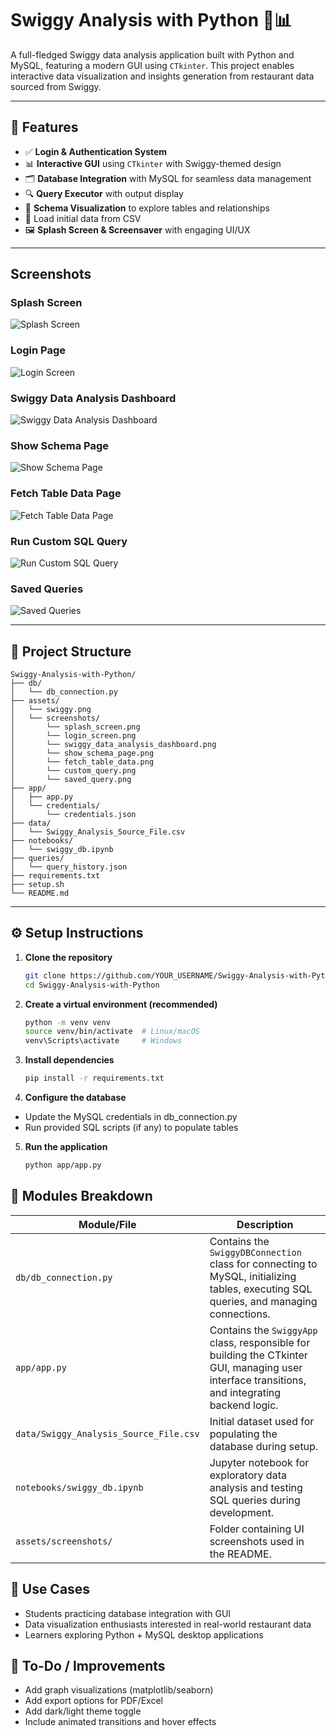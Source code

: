 # Swiggy Analysis with Python 🛵📊

A full-fledged Swiggy data analysis application built with Python and MySQL, featuring a modern GUI using `CTkinter`. This project enables interactive data visualization and insights generation from restaurant data sourced from Swiggy.

---

## 🚀 Features

- ✅ **Login & Authentication System**
- 📊 **Interactive GUI** using `CTkinter` with Swiggy-themed design
- 🗂️ **Database Integration** with MySQL for seamless data management
- 🔍 **Query Executor** with output display
- 🧾 **Schema Visualization** to explore tables and relationships
- 💾 Load initial data from CSV
- 🖼️ **Splash Screen & Screensaver** with engaging UI/UX

---


## Screenshots

### Splash Screen

![Splash Screen](assets/screenshots/splash_screen.png)

### Login Page

![Login Screen](assets/screenshots/login_screen.png)

### Swiggy Data Analysis Dashboard

![Swiggy Data Analysis Dashboard](assets/screenshots/swiggy_data_analysis_dashboard.png)

### Show Schema Page

![Show Schema Page](assets/screenshots/show_schema_page.png)

### Fetch Table Data Page

![Fetch Table Data Page](assets/screenshots/fetch_table_data.png)

### Run Custom SQL Query

![Run Custom SQL Query](assets/screenshots/custom_query.png)

### Saved Queries

![Saved Queries](assets/screenshots/saved_queries.png)


---

## 📁 Project Structure


    Swiggy-Analysis-with-Python/
    ├── db/
    │   └── db_connection.py
    ├── assets/
    │   └── swiggy.png
    │   └── screenshots/
    │       └── splash_screen.png
    │       └── login_screen.png
    │       └── swiggy_data_analysis_dashboard.png
    │       └── show_schema_page.png
    │       └── fetch_table_data.png
    │       └── custom_query.png
    │       └── saved_query.png
    ├── app/
    │   ├── app.py
    │   └── credentials/
    │       └── credentials.json
    ├── data/
    │   └── Swiggy_Analysis_Source_File.csv
    ├── notebooks/
    │   └── swiggy_db.ipynb
    ├── queries/
    │   └── query_history.json
    ├── requirements.txt
    ├── setup.sh
    └── README.md

---

## ⚙️ Setup Instructions

1. **Clone the repository**
   ```bash
   git clone https://github.com/YOUR_USERNAME/Swiggy-Analysis-with-Python.git
   cd Swiggy-Analysis-with-Python

2. **Create a virtual environment (recommended)**
   ```bash
   python -m venv venv
   source venv/bin/activate  # Linux/macOS
   venv\Scripts\activate     # Windows

3. **Install dependencies**
   ```bash
   pip install -r requirements.txt

4. **Configure the database**

* Update the MySQL credentials in db_connection.py
* Run provided SQL scripts (if any) to populate tables

5. **Run the application**
   ```bash
   python app/app.py

## 🧪 Modules Breakdown

| Module/File                            | Description                                                                                                                                    |
| -------------------------------------- | ---------------------------------------------------------------------------------------------------------------------------------------------- |
| `db/db_connection.py`                  | Contains the `SwiggyDBConnection` class for connecting to MySQL, initializing tables, executing SQL queries, and managing connections.         |
| `app/app.py`                           | Contains the `SwiggyApp` class, responsible for building the CTkinter GUI, managing user interface transitions, and integrating backend logic. |
| `data/Swiggy_Analysis_Source_File.csv` | Initial dataset used for populating the database during setup.                                                                                 |
| `notebooks/swiggy_db.ipynb`            | Jupyter notebook for exploratory data analysis and testing SQL queries during development.                                                     |
| `assets/screenshots/`                  | Folder containing UI screenshots used in the README.                                                                                           |


## 🎯 Use Cases
* Students practicing database integration with GUI
* Data visualization enthusiasts interested in real-world restaurant data
* Learners exploring Python + MySQL desktop applications

## 📝 To-Do / Improvements
* Add graph visualizations (matplotlib/seaborn)
* Add export options for PDF/Excel
* Add dark/light theme toggle
* Include animated transitions and hover effects

